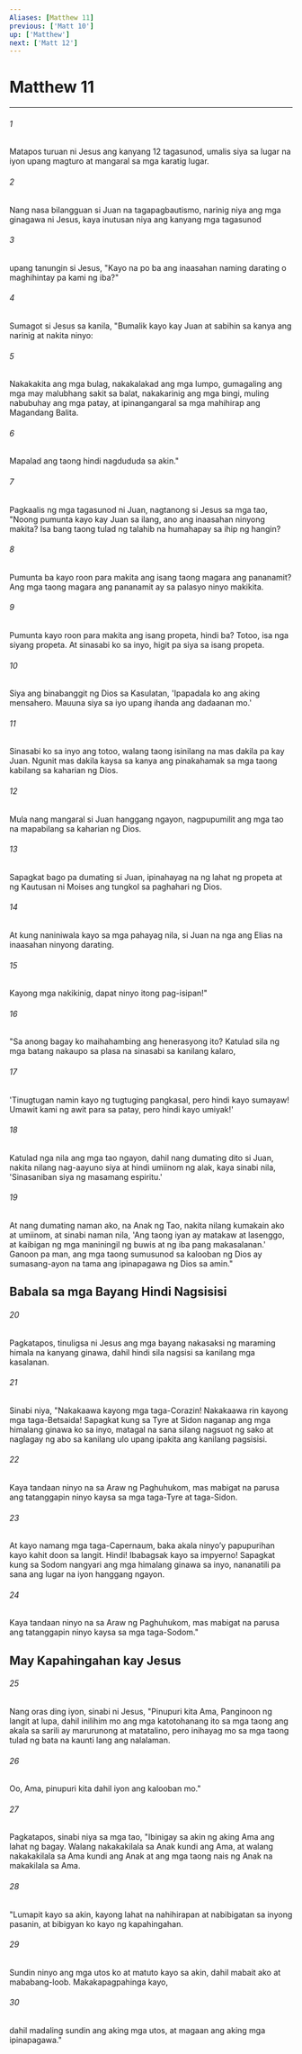 ```yaml
---
Aliases: [Matthew 11]
previous: ['Matt 10']
up: ['Matthew']
next: ['Matt 12']
---
```

# Matthew 11

***

###### 1
Matapos turuan ni Jesus ang kanyang 12 tagasunod, umalis siya sa lugar na iyon upang magturo at mangaral sa mga karatig lugar. 

###### 2
Nang nasa bilangguan si Juan na tagapagbautismo, narinig niya ang mga ginagawa ni Jesus, kaya inutusan niya ang kanyang mga tagasunod 

###### 3
upang tanungin si Jesus, "Kayo na po ba ang inaasahan naming darating o maghihintay pa kami ng iba?" 

###### 4
Sumagot si Jesus sa kanila, "Bumalik kayo kay Juan at sabihin sa kanya ang narinig at nakita ninyo: 

###### 5
Nakakakita ang mga bulag, nakakalakad ang mga lumpo, gumagaling ang mga may malubhang sakit sa balat, nakakarinig ang mga bingi, muling nabubuhay ang mga patay, at ipinangangaral sa mga mahihirap ang Magandang Balita. 

###### 6
Mapalad ang taong hindi nagdududa sa akin." 

###### 7
Pagkaalis ng mga tagasunod ni Juan, nagtanong si Jesus sa mga tao, "Noong pumunta kayo kay Juan sa ilang, ano ang inaasahan ninyong makita? Isa bang taong tulad ng talahib na humahapay sa ihip ng hangin? 

###### 8
Pumunta ba kayo roon para makita ang isang taong magara ang pananamit? Ang mga taong magara ang pananamit ay sa palasyo ninyo makikita. 

###### 9
Pumunta kayo roon para makita ang isang propeta, hindi ba? Totoo, isa nga siyang propeta. At sinasabi ko sa inyo, higit pa siya sa isang propeta. 

###### 10
Siya ang binabanggit ng Dios sa Kasulatan, 'Ipapadala ko ang aking mensahero. Mauuna siya sa iyo upang ihanda ang dadaanan mo.' 

###### 11
Sinasabi ko sa inyo ang totoo, walang taong isinilang na mas dakila pa kay Juan. Ngunit mas dakila kaysa sa kanya ang pinakahamak sa mga taong kabilang sa kaharian ng Dios. 

###### 12
Mula nang mangaral si Juan hanggang ngayon, nagpupumilit ang mga tao na mapabilang sa kaharian ng Dios. 

###### 13
Sapagkat bago pa dumating si Juan, ipinahayag na ng lahat ng propeta at ng Kautusan ni Moises ang tungkol sa paghahari ng Dios. 

###### 14
At kung naniniwala kayo sa mga pahayag nila, si Juan na nga ang Elias na inaasahan ninyong darating. 

###### 15
Kayong mga nakikinig, dapat ninyo itong pag-isipan!" 

###### 16
"Sa anong bagay ko maihahambing ang henerasyong ito? Katulad sila ng mga batang nakaupo sa plasa na sinasabi sa kanilang kalaro, 

###### 17
'Tinugtugan namin kayo ng tugtuging pangkasal, pero hindi kayo sumayaw! Umawit kami ng awit para sa patay, pero hindi kayo umiyak!' 

###### 18
Katulad nga nila ang mga tao ngayon, dahil nang dumating dito si Juan, nakita nilang nag-aayuno siya at hindi umiinom ng alak, kaya sinabi nila, 'Sinasaniban siya ng masamang espiritu.' 

###### 19
At nang dumating naman ako, na Anak ng Tao, nakita nilang kumakain ako at umiinom, at sinabi naman nila, 'Ang taong iyan ay matakaw at lasenggo, at kaibigan ng mga maniningil ng buwis at ng iba pang makasalanan.' Ganoon pa man, ang mga taong sumusunod sa kalooban ng Dios ay sumasang-ayon na tama ang ipinapagawa ng Dios sa amin." 

## Babala sa mga Bayang Hindi Nagsisisi 

###### 20
Pagkatapos, tinuligsa ni Jesus ang mga bayang nakasaksi ng maraming himala na kanyang ginawa, dahil hindi sila nagsisi sa kanilang mga kasalanan. 

###### 21
Sinabi niya, "Nakakaawa kayong mga taga-Corazin! Nakakaawa rin kayong mga taga-Betsaida! Sapagkat kung sa Tyre at Sidon naganap ang mga himalang ginawa ko sa inyo, matagal na sana silang nagsuot ng sako at naglagay ng abo sa kanilang ulo upang ipakita ang kanilang pagsisisi. 

###### 22
Kaya tandaan ninyo na sa Araw ng Paghuhukom, mas mabigat na parusa ang tatanggapin ninyo kaysa sa mga taga-Tyre at taga-Sidon. 

###### 23
At kayo namang mga taga-Capernaum, baka akala ninyoʼy papupurihan kayo kahit doon sa langit. Hindi! Ibabagsak kayo sa impyerno! Sapagkat kung sa Sodom nangyari ang mga himalang ginawa sa inyo, nananatili pa sana ang lugar na iyon hanggang ngayon. 

###### 24
Kaya tandaan ninyo na sa Araw ng Paghuhukom, mas mabigat na parusa ang tatanggapin ninyo kaysa sa mga taga-Sodom." 

## May Kapahingahan kay Jesus 

###### 25
Nang oras ding iyon, sinabi ni Jesus, "Pinupuri kita Ama, Panginoon ng langit at lupa, dahil inilihim mo ang mga katotohanang ito sa mga taong ang akala sa sarili ay marurunong at matatalino, pero inihayag mo sa mga taong tulad ng bata na kaunti lang ang nalalaman. 

###### 26
Oo, Ama, pinupuri kita dahil iyon ang kalooban mo." 

###### 27
Pagkatapos, sinabi niya sa mga tao, "Ibinigay sa akin ng aking Ama ang lahat ng bagay. Walang nakakakilala sa Anak kundi ang Ama, at walang nakakakilala sa Ama kundi ang Anak at ang mga taong nais ng Anak na makakilala sa Ama. 

###### 28
"Lumapit kayo sa akin, kayong lahat na nahihirapan at nabibigatan sa inyong pasanin, at bibigyan ko kayo ng kapahingahan. 

###### 29
Sundin ninyo ang mga utos ko at matuto kayo sa akin, dahil mabait ako at mababang-loob. Makakapagpahinga kayo, 

###### 30
dahil madaling sundin ang aking mga utos, at magaan ang aking mga ipinapagawa."
